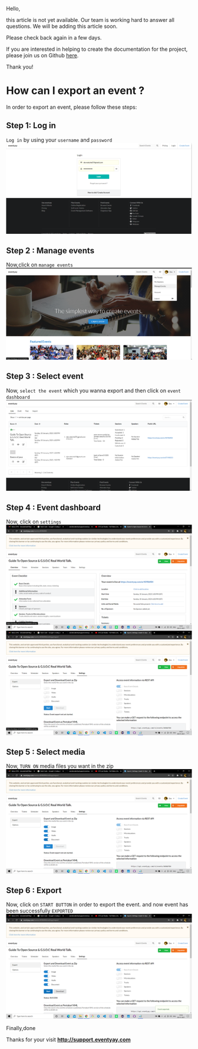 Hello, 

this article is not yet available. Our team is working hard to answer all questions. We will be adding this article soon. 

Please check back again in a few days.

If you are interested in helping to create the documentation for the project, please join us on Github [here](https://github.com/fossasia/support.eventyay.com).

Thank you!
# How can I export an event ?
In order to export an event, please follow these steps:

## Step 1: Log in
`Log in` by using your `username` and `password`
![login page](/images/How-can-I-export-an-event-1.png)

## Step 2 : Manage events
Now,click on `manage events`
![manage events](/images/How-can-I-export-an-event-2.png)

## Step 3 : Select event
Now, `select the event` which you wanna export and then click on `event dashboard`
![select event](/images/How-can-I-export-an-event-3.png)

## Step 4 : Event dashboard
Now, click on `settings`
![Event dashboard](/images/How-can-I-export-an-event-4.png)
![Settings](/images/How-can-I-export-an-event-5.png)

## Step 5 : Select media
Now, `TURN ON` media files you want in the zip
![select media](/images/How-can-I-export-an-event-6.png)

## Step 6 : Export
Now, click on `START BUTTON`  in order to export the event. and now event has been successfully `EXPORTED`
![export](/images/How-can-I-export-an-event-7.png)

Finally,done

Thanks for your visit **http://support.eventyay.com**
